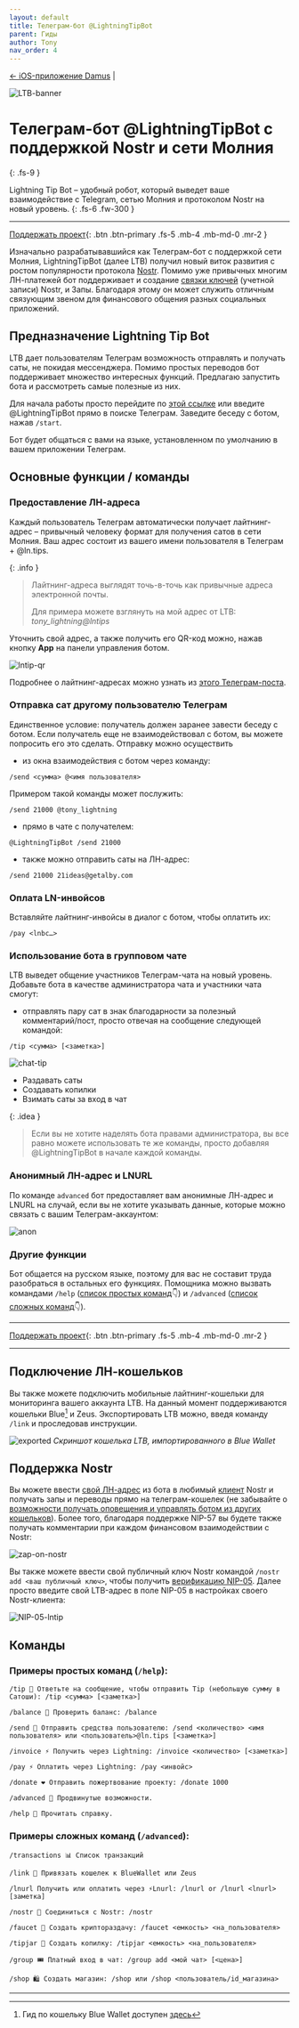 ```yaml
---
layout: default
title: Телеграм-бот @LightningTipBot
parent: Гиды
author: Tony
nav_order: 4
---
```


[← iOS-приложение Damus](https://nostr.21ideas.org/docs/guides/damus.html) |

![LTB-banner](https://nostr.build/i/nostr.build_82b49213b764319d2ebce42829d85e7dc1e136c2aaf1013c41998bfc0ab27dc6.png)

# Телеграм-бот @LightningTipBot с поддержкой Nostr и сети Молния
{: .fs-9 }

Lightning Tip Bot – удобный робот, который выведет ваше взаимодействие с Telegram, сетью Молния и протоколом Nostr на новый уровень.
{: .fs-6 .fw-300 }

***

[Поддержать проект](https://nostr.21ideas.org/docs/support.html){: .btn .btn-primary .fs-5 .mb-4 .mb-md-0 .mr-2 }

Изначально разрабатывавшийся как Телеграм-бот с поддержкой сети Молния, LightningTipBot (далее LTB) получил новый виток развития с ростом 
популярности протокола [Nostr](https://nostr.21ideas.org/docs/basics/what-is-nostr.html). Помимо уже привычных многим ЛН-платежей бот поддерживает и  создание [связки ключей](https://nostr.21ideas.org/docs/basics/keys.html) (учетной записи) Nostr, и Запы. Благодаря этому он может служить отличным связующим звеном для финансового общения разных социальных приложений. 

## Предназначение Lightning Tip Bot

LTB дает пользователям Телеграм возможность отправлять и получать саты, не покидая мессенджера. 
Помимо простых переводов бот поддерживает множество интересных функций. Предлагаю запустить бота и рассмотреть самые полезные из них.

Для начала работы просто перейдите по [этой ссылке](https://t.me/LightningTipBot) или введите @LightningTipBot прямо в поиске Телеграм. 
Заведите беседу с ботом, нажав `/start`. 

Бот будет общаться с вами на языке, установленном по умолчанию в вашем приложении Телеграм.  

## Основные функции / команды

### Предоставление ЛН-адреса

Каждый пользователь Телеграм автоматически получает лайтнинг-адрес – привычный человеку формат для получения сатов в сети Молния. 
Ваш адрес состоит из вашего имени пользователя в Телеграм + @ln.tips.

{: .info }
> Лайтнинг-адреса выглядят точь-в-точь как привычные адреса электронной почты.
> 
> Для примера можете взглянуть на мой адрес от LTB: *tony_lightning@lntips*

Уточнить свой адрес, а также получить его QR-код можно, нажав кнопку **App** на панели управления ботом.

![lntip-qr](https://nostr.build/i/nostr.build_7cdb6ca1174afa9ac2bcdc3b2d247e6d233cf4f9856b2c7239d65fa7419f11aa.png)

Подробнее о лайтнинг-адресах можно узнать из [этого Телеграм-поста](https://t.me/bitcoin21ideas/2485).


### Отправка сат другому пользователю Телеграм 

Единственное условие: получатель должен заранее завести беседу с ботом. Если получатель еще не взаимодействовал с ботом, 
вы можете попросить его это сделать. Отправку можно осуществить 

* из окна взаимодействия с ботом через команду:

```
/send <сумма> @<имя пользователя>
```

Примером такой команды может послужить:

```
/send 21000 @tony_lightning
```

* прямо в чате с получателем:

```
@LightningTipBot /send 21000
```

* также можно отправить саты на ЛН-адрес:

```
/send 21000 21ideas@getalby.com
```

### Оплата LN-инвойсов

Вставляйте лайтнинг-инвойсы в диалог с ботом, чтобы оплатить их:

```
/pay <lnbc…>
```

### Использование бота в групповом чате

LTB выведет общение участников Телеграм-чата на новый уровень. Добавьте бота в качестве администратора чата и участники чата смогут:

* отправлять пару сат в знак благодарности за полезный комментарий/пост, просто отвечая на сообщение следующей командой:

```
/tip <сумма> [<заметка>] 
```

![chat-tip](https://nostr.build/i/nostr.build_8e2270a204d9be39df9be675ebd114298428beee703dab7735523ab2bfd984a3.jpeg)

* Раздавать саты
* Создавать копилки
* Взимать саты за вход в чат

{: .idea }
> Если вы не хотите наделять бота правами администратора, вы все равно можете использовать те же команды, просто добавляя @LightningTipBot в начале каждой команды.

### Анонимный ЛН-адрес и LNURL
По команде `advanced` бот предоставляет вам анонимные ЛН-адрес и LNURL на случай, если вы не хотите указывать данные, которые можно связать с вашим Телеграм-аккаунтом:

![anon](https://nostr.build/i/nostr.build_712b3b462ebe519789e1d59d3d1a8e336e0c725aaa569e09dab07df23ab4412a.png)

### Другие функции

Бот общается на русском языке, поэтому для вас не составит труда разобраться в остальных его функциях. 
Помощника можно вызвать командами `/help` ([список простых команд](https://nostr.21ideas.org/docs/guides/LightningTipBot.html#%D0%BF%D1%80%D0%B8%D0%BC%D0%B5%D1%80%D1%8B-%D0%BF%D1%80%D0%BE%D1%81%D1%82%D1%8B%D1%85-%D0%BA%D0%BE%D0%BC%D0%B0%D0%BD%D0%B4-help)👇) и `/advanced` ([список сложных команд](https://nostr.21ideas.org/docs/guides/LightningTipBot.html#%D0%BF%D1%80%D0%B8%D0%BC%D0%B5%D1%80%D1%8B-%D1%81%D0%BB%D0%BE%D0%B6%D0%BD%D1%8B%D1%85-%D0%BA%D0%BE%D0%BC%D0%B0%D0%BD%D0%B4-advanced)👇).

***

[Поддержать проект](https://nostr.21ideas.org/docs/support.html){: .btn .btn-primary .fs-5 .mb-4 .mb-md-0 .mr-2 }

***

## Подключение ЛН-кошельков

Вы также можете подключить мобильные лайтнинг-кошельки для мониторинга вашего аккаунта LTB. 
На данный момент поддерживаются кошельки Blue[^1] и Zeus. Экспортировать LTB можно, введя команду `/link` и проследовав инструкции.

![exported](https://nostr.build/i/nostr.build_6e0501f68c414afabf00cf01b14cc0fbe5ff6178eeb52a192e2f1d9760136e33.jpeg) 
*Скриншот кошелька LTB, импортированного в Blue Wallet*

## Поддержка Nostr

Вы можете ввести [свой ЛН-адрес](https://nostr.21ideas.org/docs/guides/LightningTipBot.html#%D0%BF%D1%80%D0%B5%D0%B4%D0%BE%D1%81%D1%82%D0%B0%D0%B2%D0%BB%D0%B5%D0%BD%D0%B8%D0%B5-%D0%BB%D0%BD-%D0%B0%D0%B4%D1%80%D0%B5%D1%81%D0%B0) из бота в любимый [клиент](https://nostr.21ideas.org/docs/basics/clients.html) Nostr и 
получать запы и переводы прямо на телеграм-кошелек (не забывайте о [возможности получать оповещения и управлять ботом 
из других кошельков](https://nostr.21ideas.org/docs/guides/LightningTipBot.html#%D0%BF%D0%BE%D0%B4%D0%BA%D0%BB%D1%8E%D1%87%D0%B5%D0%BD%D0%B8%D0%B5-%D0%BB%D0%BD-%D0%BA%D0%BE%D1%88%D0%B5%D0%BB%D1%8C%D0%BA%D0%BE%D0%B2)). Более того, благодаря поддержке NIP-57 вы будете также получать комментарии при каждом финансовом взаимодействии с Nostr:

![zap-on-nostr](https://nostr.build/i/nostr.build_663ee70ad21ac29b461f87c52c7a3f27ac75df783408b4e640d2ae3f6a199c2f.png)

Вы также можете ввести свой публичный ключ Nostr командой `/nostr add <ваш публичный ключ>`, чтобы получить [верификацию NIP-05](https://nostr.21ideas.org/docs/basics/nip-05.html). 
Далее просто введите свой LTB-адрес в поле NIP-05 в настройках своего Nostr-клиента:

![NIP-05-lntip](https://nostr.build/i/nostr.build_2c22cf37e569ef7e768591d29653d611a0a5df70702fbfa0eb28b991352e8259.png)


## Команды

### Примеры простых команд (`/help`):

```
/tip 🏅 Ответьте на сообщение, чтобы отправить Tip (небольшую сумму в Сатоши): /tip <сумма> [<заметка>]

/balance 👑 Проверить баланс: /balance

/send 💸 Отправить средства пользователю: /send <количество> <имя пользователя> или <пользователь>@ln.tips [<заметка>]

/invoice ⚡️ Получить через Lightning: /invoice <количество> [<заметка>]

/pay ⚡️ Оплатить через Lightning: /pay <инвойс>

/donate ❤️ Отправить пожертвование проекту: /donate 1000

/advanced 🤖 Продвинутые возможности.

/help 📖 Прочитать справку.
```

### Примеры сложных команд (`/advanced`):

```
/transactions 📊 Список транзакций

/link 🔗 Привязать кошелек к BlueWallet или Zeus

/lnurl Получить или оплатить через ⚡️Lnurl: /lnurl or /lnurl <lnurl> [заметка]

/nostr 💜 Соединиться с Nostr: /nostr

/faucet 🚰 Создать криптораздачу: /faucet <емкость> <на_пользователя>

/tipjar 🍯 Создать копилку: /tipjar <емкость> <на_пользователя>

/group 🎟 Платный вход в чат: /group add <мой чат> [<цена>]

/shop 🛍 Создать магазин: /shop или /shop <пользователь/id_магазина>

```

***

[^1]: Гид по кошельку Blue Wallet доступен [здесь](https://www.21ideas.org/theory-ln-bluewallet/)
